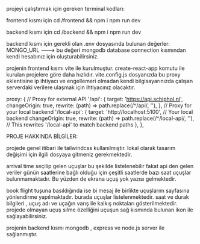 projeyi çalıştırmak için gereken terminal kodları:

frontend kısmı için
cd /frontend && npm i
npm run dev

backend kısmı için
cd /backend && npm i
npm run dev

backend kısmı için gerekli olan .env dosyasında bulunan değerler:
MONGO_URL ---> bu değeri mongodb database connection kısmından kendi hesabınız için oluşturabilirsiniz.

projenin frontend kısmı vite ile kurulmuştur. create-react-app komutu ile kurulan projelere göre daha hızlıdır.
vite.config.js dosyanızda bu proxy eklentisine ip ihtiyacı ve engellemeri olmadan kendi bilgisayarınızda çalışan serverdaki
verilere ulaşmak için ihtiyacınız olacaktır.

proxy: {
// Proxy for external API
'/api': {
target: 'https://api.schiphol.nl',
changeOrigin: true,
rewrite: (path) => path.replace(/^\/api/, ''),
},
// Proxy for your local backend
'/local-api': {
target: 'http://localhost:5100', // Your local backend
changeOrigin: true,
rewrite: (path) => path.replace(/^\/local-api/, ''), // This rewrites '/local-api' to match backend paths
},
},

PROJE HAKKINDA BİLGİLER:

projede genel itibari ile tailwindcss kullanılmıştır. lokal olarak tasarım değişimi için
ilgili dosyaya gitmeniz gerekmektedir.

arrival time seçilip gelen uçuşlar bu şekilde listelenebilir fakat api den gelen veriler günün saatlerine bağlı
olduğu için çeşitli saatlerde bazı saat uçuşlar bulunmamaktadır. Bu yüzden de ekrana uçuş yok yazısı gelmektedir.

book flight tuşuna basıldığında ise bi mesaj ile birlikte uçuşlarım sayfasına yönlendirme yapılmaktadır.
burada uçuşlar listelenmektedir. saat ve durak bilgileri , uçuş adı ve uçağın varış ile kalkış noktaları gösterilmektedir.
projede olmayan uçuş silme özelliğini uçuşun sağ kısmında bulunan ikon ile sağlayabilirsiniz.

projenin backend kısmı mongodb , express ve node.js server ile sağlanmıştır.
